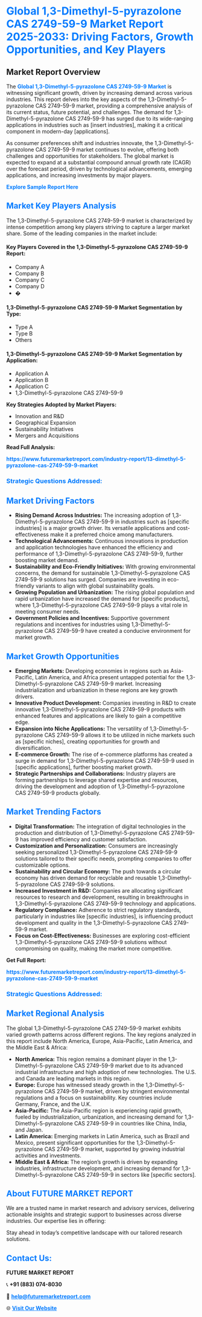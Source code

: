 <h1 style="color: #007BFF;">Global 1,3-Dimethyl-5-pyrazolone CAS 2749-59-9 Market Report 2025-2033: Driving Factors, Growth Opportunities, and Key Players</h1>

<section id="overview">
<h2>Market Report Overview</h2>
<p>The <a href="https://www.futuremarketreport.com/industry-report/13-dimethyl-5-pyrazolone-cas-2749-59-9-market" style="color: #007BFF; text-decoration: none;"><strong>Global 1,3-Dimethyl-5-pyrazolone CAS 2749-59-9 Market</strong></a> is witnessing significant growth, driven by increasing demand across various industries. This report delves into the key aspects of the 1,3-Dimethyl-5-pyrazolone CAS 2749-59-9 market, providing a comprehensive analysis of its current status, future potential, and challenges. The demand for 1,3-Dimethyl-5-pyrazolone CAS 2749-59-9 has surged due to its wide-ranging applications in industries such as [insert industries], making it a critical component in modern-day [applications].</p>
<p>As consumer preferences shift and industries innovate, the 1,3-Dimethyl-5-pyrazolone CAS 2749-59-9 market continues to evolve, offering both challenges and opportunities for stakeholders. The global market is expected to expand at a substantial compound annual growth rate (CAGR) over the forecast period, driven by technological advancements, emerging applications, and increasing investments by major players.</p>
</section>

<section id="overview">
<p><a href="https://www.futuremarketreport.com/request-sample/reportId=110880" style="color: #007BFF; text-decoration: none;"><strong>Explore Sample Report Here</strong></a></p>
</section>

<section id="key-players">
<h2 style="color: #007BFF;">Market Key Players Analysis</h2>
<p>The 1,3-Dimethyl-5-pyrazolone CAS 2749-59-9 market is characterized by intense competition among key players striving to capture a larger market share. Some of the leading companies in the market include:</p>
<h4>Key Players Covered in the 1,3-Dimethyl-5-pyrazolone CAS 2749-59-9 Report:</h4>
<ul><li>Company A</li><li>Company B</li><li>Company C</li><li>Company D</li><li>�</li></ul>
<h4>1,3-Dimethyl-5-pyrazolone CAS 2749-59-9 Market Segmentation by Type:</h4>
<ul><li>Type A</li><li>Type B</li><li>Others</li></ul>

<h4>1,3-Dimethyl-5-pyrazolone CAS 2749-59-9 Market Segmentation by Application:</h4>
<ul><li>Application A</li><li>Application B</li><li>Application C</li><li>1,3-Dimethyl-5-pyrazolone CAS 2749-59-9</li></ul>
<p><strong>Key Strategies Adopted by Market Players:</strong></p>
<ul>
<li>Innovation and R&D</li>
<li>Geographical Expansion</li>
<li>Sustainability Initiatives</li>
<li>Mergers and Acquisitions</li>
</ul>
</section>

<section>
<p><strong>Read Full Analysis: </strong></p><a href="https://www.futuremarketreport.com/industry-report/13-dimethyl-5-pyrazolone-cas-2749-59-9-market" style="color: #007BFF; text-decoration: none;"><strong>https://www.futuremarketreport.com/industry-report/13-dimethyl-5-pyrazolone-cas-2749-59-9-market</strong></a>
<h3 style="color: #007BFF;">Strategic Questions Addressed:</h3>
</section>

<section id="driving-factors">
<h2 style="color: #007BFF;">Market Driving Factors</h2>
<ul>
<li><strong>Rising Demand Across Industries:</strong> The increasing adoption of 1,3-Dimethyl-5-pyrazolone CAS 2749-59-9 in industries such as [specific industries] is a major growth driver. Its versatile applications and cost-effectiveness make it a preferred choice among manufacturers.</li>
<li><strong>Technological Advancements:</strong> Continuous innovations in production and application technologies have enhanced the efficiency and performance of 1,3-Dimethyl-5-pyrazolone CAS 2749-59-9, further boosting market demand.</li>
<li><strong>Sustainability and Eco-Friendly Initiatives:</strong> With growing environmental concerns, the demand for sustainable 1,3-Dimethyl-5-pyrazolone CAS 2749-59-9 solutions has surged. Companies are investing in eco-friendly variants to align with global sustainability goals.</li>
<li><strong>Growing Population and Urbanization:</strong> The rising global population and rapid urbanization have increased the demand for [specific products], where 1,3-Dimethyl-5-pyrazolone CAS 2749-59-9 plays a vital role in meeting consumer needs.</li>
<li><strong>Government Policies and Incentives:</strong> Supportive government regulations and incentives for industries using 1,3-Dimethyl-5-pyrazolone CAS 2749-59-9 have created a conducive environment for market growth.</li>
</ul>
</section>

<section id="growth-opportunities">
<h2 style="color: #007BFF;">Market Growth Opportunities</h2>
<ul>
<li><strong>Emerging Markets:</strong> Developing economies in regions such as Asia-Pacific, Latin America, and Africa present untapped potential for the 1,3-Dimethyl-5-pyrazolone CAS 2749-59-9 market. Increasing industrialization and urbanization in these regions are key growth drivers.</li>
<li><strong>Innovative Product Development:</strong> Companies investing in R&D to create innovative 1,3-Dimethyl-5-pyrazolone CAS 2749-59-9 products with enhanced features and applications are likely to gain a competitive edge.</li>
<li><strong>Expansion into Niche Applications:</strong> The versatility of 1,3-Dimethyl-5-pyrazolone CAS 2749-59-9 allows it to be utilized in niche markets such as [specific niches], creating opportunities for growth and diversification.</li>
<li><strong>E-commerce Growth:</strong> The rise of e-commerce platforms has created a surge in demand for 1,3-Dimethyl-5-pyrazolone CAS 2749-59-9 used in [specific applications], further boosting market growth.</li>
<li><strong>Strategic Partnerships and Collaborations:</strong> Industry players are forming partnerships to leverage shared expertise and resources, driving the development and adoption of 1,3-Dimethyl-5-pyrazolone CAS 2749-59-9 products globally.</li>
</ul>
</section>

<section id="trending-factors">
<h2 style="color: #007BFF;">Market Trending Factors</h2>
<ul>
<li><strong>Digital Transformation:</strong> The integration of digital technologies in the production and distribution of 1,3-Dimethyl-5-pyrazolone CAS 2749-59-9 has improved efficiency and customer satisfaction.</li>
<li><strong>Customization and Personalization:</strong> Consumers are increasingly seeking personalized 1,3-Dimethyl-5-pyrazolone CAS 2749-59-9 solutions tailored to their specific needs, prompting companies to offer customizable options.</li>
<li><strong>Sustainability and Circular Economy:</strong> The push towards a circular economy has driven demand for recyclable and reusable 1,3-Dimethyl-5-pyrazolone CAS 2749-59-9 solutions.</li>
<li><strong>Increased Investment in R&D:</strong> Companies are allocating significant resources to research and development, resulting in breakthroughs in 1,3-Dimethyl-5-pyrazolone CAS 2749-59-9 technology and applications.</li>
<li><strong>Regulatory Compliance:</strong> Adherence to strict regulatory standards, particularly in industries like [specific industries], is influencing product development and quality in the 1,3-Dimethyl-5-pyrazolone CAS 2749-59-9 market.</li>
<li><strong>Focus on Cost-Effectiveness:</strong> Businesses are exploring cost-efficient 1,3-Dimethyl-5-pyrazolone CAS 2749-59-9 solutions without compromising on quality, making the market more competitive.</li>
</ul>
</section>

<section>
<p><strong>Get Full Report: </strong></p><a href="https://www.futuremarketreport.com/industry-report/13-dimethyl-5-pyrazolone-cas-2749-59-9-market" style="color: #007BFF; text-decoration: none;"><strong>https://www.futuremarketreport.com/industry-report/13-dimethyl-5-pyrazolone-cas-2749-59-9-market</strong></a>
<h3 style="color: #007BFF;">Strategic Questions Addressed:</h3>
</section>


<section id="regional-analysis">
<h2 style="color: #007BFF;">Market Regional Analysis</h2>
<p>The global 1,3-Dimethyl-5-pyrazolone CAS 2749-59-9 market exhibits varied growth patterns across different regions. The key regions analyzed in this report include North America, Europe, Asia-Pacific, Latin America, and the Middle East & Africa:</p>
<ul>
<li><strong>North America:</strong> This region remains a dominant player in the 1,3-Dimethyl-5-pyrazolone CAS 2749-59-9 market due to its advanced industrial infrastructure and high adoption of new technologies. The U.S. and Canada are leading markets in this region.</li>
<li><strong>Europe:</strong> Europe has witnessed steady growth in the 1,3-Dimethyl-5-pyrazolone CAS 2749-59-9 market, driven by stringent environmental regulations and a focus on sustainability. Key countries include Germany, France, and the U.K.</li>
<li><strong>Asia-Pacific:</strong> The Asia-Pacific region is experiencing rapid growth, fueled by industrialization, urbanization, and increasing demand for 1,3-Dimethyl-5-pyrazolone CAS 2749-59-9 in countries like China, India, and Japan.</li>
<li><strong>Latin America:</strong> Emerging markets in Latin America, such as Brazil and Mexico, present significant opportunities for the 1,3-Dimethyl-5-pyrazolone CAS 2749-59-9 market, supported by growing industrial activities and investments.</li>
<li><strong>Middle East & Africa:</strong> The region’s growth is driven by expanding industries, infrastructure development, and increasing demand for 1,3-Dimethyl-5-pyrazolone CAS 2749-59-9 in sectors like [specific sectors].</li>
</ul>
</section>

<footer>
<h2 style="color: #007BFF;">About FUTURE MARKET REPORT</h2>
<p>We are a trusted name in market research and advisory services, delivering actionable insights and strategic support to businesses across diverse industries. Our expertise lies in offering:</p>

<p>Stay ahead in today’s competitive landscape with our tailored research solutions.</p>

<h2 style="color: #007BFF;">Contact Us:</h2>
<p><strong>FUTURE MARKET REPORT</strong></p>
<p>📞 <strong>+91 (883) 074-8030</strong></p>
<p>📧 <strong><a href="mailto:help@futuremarketreport.com" style="color: #007BFF;">help@futuremarketreport.com</a></strong></p>
<p>🌐 <strong><a href="https://www.futuremarketreport.com/" style="color: #007BFF;">Visit Our Website</a></strong></p>
</footer>